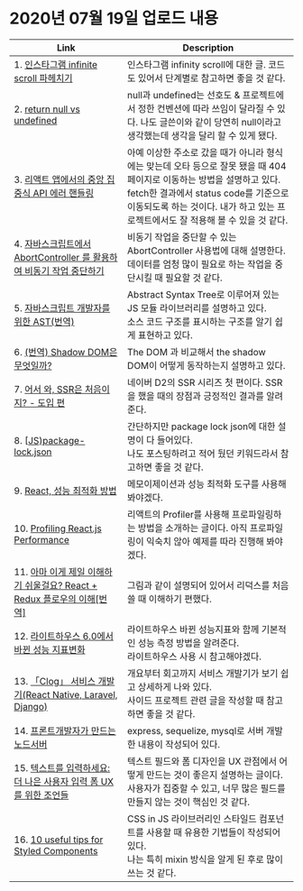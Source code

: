 # 2020년 07월 19일 업로드 내용

| Link                                                                                                                                                                                        | Description                                                                                                                                                                                                                                             |
| ------------------------------------------------------------------------------------------------------------------------------------------------------------------------------------------- | ------------------------------------------------------------------------------------------------------------------------------------------------------------------------------------------------------------------------------------------------------- |
| 1. [인스타그램 infinite scroll 파헤치기](https://mygumi.tistory.com/376)                                                                                                                    | 인스타그램 infinity scroll에 대한 글. 코드도 있어서 단계별로 참고하면 좋을 것 같다.                                                                                                                                                                     |
| 2. [return null vs undefined](https://github.com/yeonjuan/dev-blog/blob/master/JavaScript/return-null-vs-undefined.md)                                                                      | null과 undefined는 선호도 & 프로젝트에서 정한 컨벤션에 따라 쓰임이 달라질 수 있다. 나도 글쓴이와 같이 당연히 null이라고 생각했는데 생각을 달리 할 수 있게 됐다.                                                                                         |
| 3. [리액트 앱에서의 중앙 집중식 API 에러 핸들링](https://ui.toast.com/weekly-pick/ko_20200623/)                                                                                             | 아예 이상한 주소로 갔을 때가 아니라 형식에는 맞는데 오타 등으로 잘못 됐을 때 404 페이지로 이동하는 방법을 설명하고 있다.<br>fetch한 결과에서 status code를 기준으로 이동되도록 하는 것이다. 내가 하고 있는 프로젝트에서도 잘 적용해 볼 수 있을 것 같다. |
| 4. [자바스크립트에서 AbortController 를 활용하여 비동기 작업 중단하기](https://genie-youn.github.io/journal/자바스크립트에서_AbortController를_활용하여_비동기_작업_중단하기.html)          | 비동기 작업을 중단할 수 있는 AbortController 사용법에 대해 설명한다.<br>데이터를 엄청 많이 필요로 하는 작업을 중단시킬 때 필요할 것 같다.                                                                                                               |
| 5. [자바스크립트 개발자를 위한 AST(번역)](https://gyujincho.github.io/2018-06-19/AST-for-JS-devlopers)                                                                                      | Abstract Syntax Tree로 이루어져 있는 JS 모듈 라이브러리를 설명하고 있다.<br>소스 코드 구조를 표시하는 구조를 알기 쉽게 표현하고 있다.                                                                                                                   |
| 6. [(번역) Shadow DOM은 무엇일까?](https://wit.nts-corp.com/2019/03/27/5552)                                                                                                                | The DOM 과 비교해서 the shadow DOM이 어떻게 동작하는지 설명하고 있다.                                                                                                                                                                                   |
| 7. [어서 와, SSR은 처음이지? - 도입 편](https://d2.naver.com/helloworld/7804182)                                                                                                            | 네이버 D2의 SSR 시리즈 첫 편이다. SSR을 했을 때의 장점과 긍정적인 결과를 알려준다.                                                                                                                                                                      |
| 8. [[JS)package-lock.json](https://zinee-world.tistory.com/548)                                                                                                                             | 간단하지만 package lock json에 대한 설명이 다 들어있다.<br>나도 포스팅하려고 적어 뒀던 키워드라서 참고하면 좋을 것 같다.                                                                                                                                |
| 9. [React, 성능 최적화 방법](https://velog.io/@hwang-eunji/React-%EC%84%B1%EB%8A%A5-%EC%B5%9C%EC%A0%81%ED%99%94-%EB%B0%A9%EB%B2%95)                                                         | 메모이제이션과 성능 최적화 도구를 사용해 봐야겠다.                                                                                                                                                                                                      |
| 10. [Profiling React.js Performance](https://addyosmani.com/blog/profiling-react-js/)                                                                                                       | 리액트의 Profiler를 사용해 프로파일링하는 방법을 소개하는 글이다. 아직 프로파일링이 익숙치 않아 예제를 따라 진행해 봐야겠다.                                                                                                                            |
| 11. [아마 이게 제일 이해하기 쉬울걸요? React + Redux 플로우의 이해[번역]](https://medium.com/@ca3rot/아마-이게-제일-이해하기-쉬울걸요-react-redux-플로우의-이해-1585e911a0a6)               | 그림과 같이 설명되어 있어서 리덕스를 처음 쓸 때 이해하기 편했다.                                                                                                                                                                                        |
| 12. [라이트하우스 6.0에서 바뀐 성능 지표변화](https://ui.toast.com/weekly-pick/ko_20200528/?fbclid=IwAR2ZNnOeCuS4wyGhSnzZ-8VZs32bvgttRJL-EeZR-h4gB0PMzX39MQn-wdc)                           | 라이트하우스 바뀐 성능지표와 함께 기본적인 성능 측정 방법을 알려준다.<br>라이트하우스 사용 시 참고해야겠다.                                                                                                                                             |
| 13. [「Clog」 서비스 개발기(React Native, Laravel, Django)](https://dev-yakuza.github.io/ko/clog/development-journal/?fbclid=IwAR0WT_4cRCre6-TpvrP-IA_30V1nxxy3eoHz4HBk9iIohlfSqKb6mMSGdUQ) | 개요부터 회고까지 서비스 개발기가 보기 쉽고 상세하게 나와 있다.<br>사이드 프로젝트 관련 글을 작성할 때 참고하면 좋을 것 같다.                                                                                                                           |
| 14. [프론트개발자가 만드는 노드서버](https://www.awesomezero.com/development/firstserver/)                                                                                                  | express, sequelize, mysql로 서버 개발한 내용이 작성되어 있다.                                                                                                                                                                                           |
| 15. [텍스트를 입력하세요: 더 나은 사용자 입력 폼 UX를 위한 조언들](https://brunch.co.kr/@bundi/36)                                                                                          | 텍스트 필드와 폼 디자인을 UX 관점에서 어떻게 만드는 것이 좋은지 설명하는 글이다. 사용자가 집중할 수 있고, 너무 많은 필드를 만들지 않는 것이 핵심인 것 같다.                                                                                             |
| 16. [10 useful tips for Styled Components](https://medium.com/@pitipatdop/10-useful-tips-for-styled-components-b7710b021e6a)                                                                | CSS in JS 라이브러리인 스타일드 컴포넌트를 사용할 때 유용한 기법들이 작성되어 있다. <br>나는 특히 mixin 방식을 알게 된 후로 많이 쓰는 것 같다.                                                                                                          |
